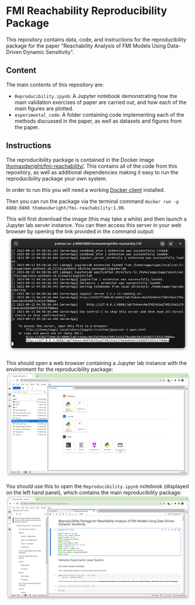 # FMI Reachability Reproducibility Package

This repository contains data, code, and instructions for the reproducibility package for the paper "Reachability Analysis of FMI Models
Using Data-Driven Dynamic Sensitivity".

## Content

The main contents of this repository are:
 - ``Reproducibility.ipynb``: A Jupyter notebook demonstrating how the main validation exercises of paper are carried out, and how each of the main figures are plotted.
 - ``experimental_code``: A folder containing code implementing each of the methods discussed in the paper, as well as datasets and figures from the paper.

## Instructions

The reproducibility package is contained in the Docker image [thomasdwright/fmi-reachability/](https://hub.docker.com/repository/docker/thomasdwright/fmi-reachability/). This contains all of the code from this repository, as well as additional dependencies making it easy to run the reproducibility package your own system.

In order to run this you will need a working [Docker client](https://docs.docker.com/desktop/) installed.

Then you can run the package via the terminal command ``docker run -p 8888:8888 thomasdwright/fmi-reachability:1.00``.

This will first download the image (this may take a while) and then launch a Jupyter lab server instance. You can then access this server in your web browser by opening the link provided in the command output:
![Image with Jupyter lab link](./images/jupyter-link.png)

This should open a web browser containing a Jupyter lab instance with the environment for the reproducibility package:
![Jupyter lab browser page](./images/jupyter-lab.png)

You should use this to open the ``Reproducibility.ipynb`` notebook (displayed on the left hand panel), which contains the main reproducibility package:
![Jupyter reproducibility package notebook](./images/jupyter-notebook.png)

